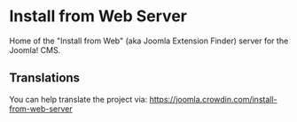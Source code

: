 Install from Web Server
=======================

Home of the "Install from Web" (aka Joomla Extension Finder) server for the Joomla! CMS.

## Translations
You can help translate the project via: https://joomla.crowdin.com/install-from-web-server
